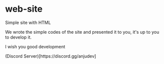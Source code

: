 # web-site
<p>Simple site with HTML</p>
<p>We wrote the simple codes of the site and presented it to you, it's up to you to develop it.</p>
<p>I wish you good development</p>
(Discord Server)[https://discord.gg/anjudev]

